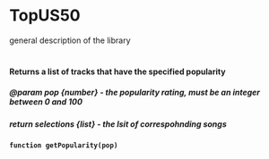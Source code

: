 # TopUS50
general description of the library
#

#### Returns a list of tracks that have the specified popularity
##### @param pop {number} - the popularity rating, must be an integer between 0 and 100
##### return selections {list} - the lsit of correspohnding songs
**` function getPopularity(pop) `**
